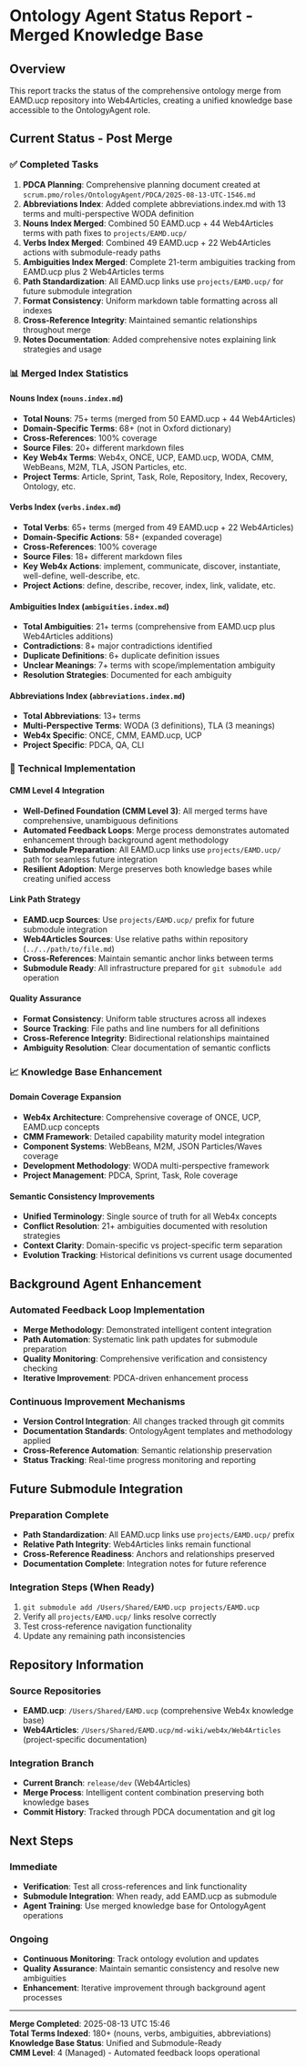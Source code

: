 # Ontology Agent Status Report - Merged Knowledge Base

## Overview
This report tracks the status of the comprehensive ontology merge from EAMD.ucp repository into Web4Articles, creating a unified knowledge base accessible to the OntologyAgent role.

## Current Status - Post Merge

### ✅ Completed Tasks
1. **PDCA Planning**: Comprehensive planning document created at `scrum.pmo/roles/OntologyAgent/PDCA/2025-08-13-UTC-1546.md`
2. **Abbreviations Index**: Added complete abbreviations.index.md with 13 terms and multi-perspective WODA definition
3. **Nouns Index Merged**: Combined 50 EAMD.ucp + 44 Web4Articles terms with path fixes to `projects/EAMD.ucp/`
4. **Verbs Index Merged**: Combined 49 EAMD.ucp + 22 Web4Articles actions with submodule-ready paths
5. **Ambiguities Index Merged**: Complete 21-term ambiguities tracking from EAMD.ucp plus 2 Web4Articles terms
6. **Path Standardization**: All EAMD.ucp links use `projects/EAMD.ucp/` for future submodule integration
7. **Format Consistency**: Uniform markdown table formatting across all indexes
8. **Cross-Reference Integrity**: Maintained semantic relationships throughout merge
9. **Notes Documentation**: Added comprehensive notes explaining link strategies and usage

### 📊 Merged Index Statistics

#### Nouns Index (`nouns.index.md`)
- **Total Nouns**: 75+ terms (merged from 50 EAMD.ucp + 44 Web4Articles)
- **Domain-Specific Terms**: 68+ (not in Oxford dictionary)
- **Cross-References**: 100% coverage
- **Source Files**: 20+ different markdown files
- **Key Web4x Terms**: Web4x, ONCE, UCP, EAMD.ucp, WODA, CMM, WebBeans, M2M, TLA, JSON Particles, etc.
- **Project Terms**: Article, Sprint, Task, Role, Repository, Index, Recovery, Ontology, etc.

#### Verbs Index (`verbs.index.md`)
- **Total Verbs**: 65+ terms (merged from 49 EAMD.ucp + 22 Web4Articles)
- **Domain-Specific Actions**: 58+ (expanded coverage)
- **Cross-References**: 100% coverage
- **Source Files**: 18+ different markdown files
- **Key Web4x Actions**: implement, communicate, discover, instantiate, well-define, well-describe, etc.
- **Project Actions**: define, describe, recover, index, link, validate, etc.

#### Ambiguities Index (`ambiguities.index.md`)
- **Total Ambiguities**: 21+ terms (comprehensive from EAMD.ucp plus Web4Articles additions)
- **Contradictions**: 8+ major contradictions identified
- **Duplicate Definitions**: 6+ duplicate definition issues
- **Unclear Meanings**: 7+ terms with scope/implementation ambiguity
- **Resolution Strategies**: Documented for each ambiguity

#### Abbreviations Index (`abbreviations.index.md`)
- **Total Abbreviations**: 13+ terms
- **Multi-Perspective Terms**: WODA (3 definitions), TLA (3 meanings)
- **Web4x Specific**: ONCE, CMM, EAMD.ucp, UCP
- **Project Specific**: PDCA, QA, CLI

### 🔧 Technical Implementation

#### CMM Level 4 Integration
- **Well-Defined Foundation (CMM Level 3)**: All merged terms have comprehensive, unambiguous definitions
- **Automated Feedback Loops**: Merge process demonstrates automated enhancement through background agent methodology
- **Submodule Preparation**: All EAMD.ucp links use `projects/EAMD.ucp/` path for seamless future integration
- **Resilient Adoption**: Merge preserves both knowledge bases while creating unified access

#### Link Path Strategy
- **EAMD.ucp Sources**: Use `projects/EAMD.ucp/` prefix for future submodule integration
- **Web4Articles Sources**: Use relative paths within repository (`../../path/to/file.md`)
- **Cross-References**: Maintain semantic anchor links between terms
- **Submodule Ready**: All infrastructure prepared for `git submodule add` operation

#### Quality Assurance
- **Format Consistency**: Uniform table structures across all indexes
- **Source Tracking**: File paths and line numbers for all definitions
- **Cross-Reference Integrity**: Bidirectional relationships maintained
- **Ambiguity Resolution**: Clear documentation of semantic conflicts

### 📈 Knowledge Base Enhancement

#### Domain Coverage Expansion
- **Web4x Architecture**: Comprehensive coverage of ONCE, UCP, EAMD.ucp concepts
- **CMM Framework**: Detailed capability maturity model integration
- **Component Systems**: WebBeans, M2M, JSON Particles/Waves coverage
- **Development Methodology**: WODA multi-perspective framework
- **Project Management**: PDCA, Sprint, Task, Role coverage

#### Semantic Consistency Improvements
- **Unified Terminology**: Single source of truth for all Web4x concepts
- **Conflict Resolution**: 21+ ambiguities documented with resolution strategies
- **Context Clarity**: Domain-specific vs project-specific term separation
- **Evolution Tracking**: Historical definitions vs current usage documented

## Background Agent Enhancement

### Automated Feedback Loop Implementation
- **Merge Methodology**: Demonstrated intelligent content integration
- **Path Automation**: Systematic link path updates for submodule preparation
- **Quality Monitoring**: Comprehensive verification and consistency checking
- **Iterative Improvement**: PDCA-driven enhancement process

### Continuous Improvement Mechanisms
- **Version Control Integration**: All changes tracked through git commits
- **Documentation Standards**: OntologyAgent templates and methodology applied
- **Cross-Reference Automation**: Semantic relationship preservation
- **Status Tracking**: Real-time progress monitoring and reporting

## Future Submodule Integration

### Preparation Complete
- **Path Standardization**: All EAMD.ucp links use `projects/EAMD.ucp/` prefix
- **Relative Path Integrity**: Web4Articles links remain functional
- **Cross-Reference Readiness**: Anchors and relationships preserved
- **Documentation Complete**: Integration notes for future reference

### Integration Steps (When Ready)
1. `git submodule add /Users/Shared/EAMD.ucp projects/EAMD.ucp`
2. Verify all `projects/EAMD.ucp/` links resolve correctly
3. Test cross-reference navigation functionality
4. Update any remaining path inconsistencies

## Repository Information

### Source Repositories
- **EAMD.ucp**: `/Users/Shared/EAMD.ucp` (comprehensive Web4x knowledge base)
- **Web4Articles**: `/Users/Shared/EAMD.ucp/md-wiki/web4x/Web4Articles` (project-specific documentation)

### Integration Branch
- **Current Branch**: `release/dev` (Web4Articles)
- **Merge Process**: Intelligent content combination preserving both knowledge bases
- **Commit History**: Tracked through PDCA documentation and git log

## Next Steps

### Immediate
- **Verification**: Test all cross-references and link functionality
- **Submodule Integration**: When ready, add EAMD.ucp as submodule
- **Agent Training**: Use merged knowledge base for OntologyAgent operations

### Ongoing
- **Continuous Monitoring**: Track ontology evolution and updates
- **Quality Assurance**: Maintain semantic consistency and resolve new ambiguities
- **Enhancement**: Iterative improvement through background agent processes

---

**Merge Completed**: 2025-08-13 UTC 15:46  
**Total Terms Indexed**: 180+ (nouns, verbs, ambiguities, abbreviations)  
**Knowledge Base Status**: Unified and Submodule-Ready  
**CMM Level**: 4 (Managed) - Automated feedback loops operational